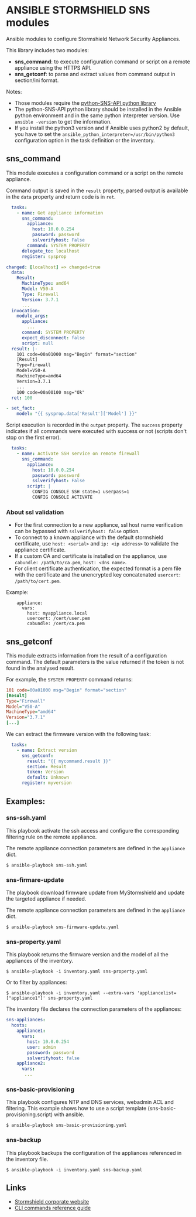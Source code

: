 # ANSIBLE STORMSHIELD SNS modules

Ansible modules to configure Stormshield Network Security Appliances.

This library includes two modules:
- **sns_command**: to execute configuration command or script on a remote appliance using the HTTPS API.
- **sns_getconf**: to parse and extract values from command output in section/ini format.

Notes:
- Those modules require the [python-SNS-API python library](https://github.com/stormshield/python-SNS-API)
- The python-SNS-API python library should be installed in the Ansible python environment and in the same python interpreter version. Use `ansible -version` to get the information.
- If you install the python3 version and if Ansible uses python2 by default, you have to set the `ansible_python_interpreter=/usr/bin/python3` configuration option in the task definition or the inventory.


## sns_command

This module executes a configuration command or a script on the remote appliance.

Command output is saved in the `result` property, parsed output is available in the `data` property and return code is in `ret`.

```yaml
  tasks:
    - name: Get appliance information
      sns_command:
        appliance:
          host: 10.0.0.254
          password: password
          sslverifyhost: False
        command: SYSTEM PROPERTY
      delegate_to: localhost
      register: sysprop
```

```yaml
changed: [localhost] => changed=true
  data:
    Result:
      MachineType: amd64
      Model: V50-A
      Type: Firewall
      Version: 3.7.1
      ...
  invocation:
    module_args:
      appliance:
        ...
      command: SYSTEM PROPERTY
      expect_disconnect: false
      script: null
  result: |-
    101 code=00a01000 msg="Begin" format="section"
    [Result]
    Type=Firewall
    Model=V50-A
    MachineType=amd64
    Version=3.7.1
    ...
    100 code=00a00100 msg="Ok"
  ret: 100
```

```yaml
- set_fact:
    model: "{{ sysprop.data['Result']['Model'] }}"
```

Script execution is recorded in the `output` property. The `success` property indicates if all commands were executed with success or not (scripts don't stop on the first error).

```yaml
  tasks:
    - name: Activate SSH service on remote firewall
      sns_command:
        appliance:
          host: 10.0.0.254
          password: password
          sslverifyhost: False
        script: |
          CONFIG CONSOLE SSH state=1 userpass=1
          CONFIG CONSOLE ACTIVATE
```

### About ssl validation

* For the first connection to a new appliance, ssl host name verification can be bypassed with `sslverifyhost: false` option.
* To connect to a known appliance with the default stormshield certificate, use `host: <serial>` and `ip: <ip address>` to validate the appliance certificate.
* If a custom CA and certificate is installed on the appliance, use `cabundle: /path/to/ca.pem`, `host: <dns name>`.
* For client certificate authentication, the expected format is a pem file with the certificate and the unencrypted key concatenated `usercert: /path/to/cert.pem`.

Example:

```yaml:
    appliance:
      vars:
        host: myappliance.local
        usercert: /cert/user.pem
        cabundle: /cert/ca.pem
```

## sns_getconf

This module extracts information from the result of a configuration command. The default parameters is the value returned if the token is not found in the analysed result.

For example, the `SYSTEM PROPERTY` command returns:

```ini
101 code=00a01000 msg="Begin" format="section"
[Result]
Type="Firewall"
Model="V50-A"
MachineType="amd64"
Version="3.7.1"
[...]
```
We can extract the firmware version with the following task:

```yaml
  tasks:
    - name: Extract version
      sns_getconf:
        result: "{{ mycommand.result }}"
        section: Result
        token: Version
        default: Unknown
      register: myversion
```

## Examples:

### sns-ssh.yaml

This playbook activate the ssh access and configure the corresponding filtering rule on the remote appliance.

The remote appliance connection parameters are defined in the `appliance` dict.

`$ ansible-playbook sns-ssh.yaml`

### sns-firmare-update

The playbook download firmware update from MyStormshield and update the targeted appliance if needed.

The remote appliance connection parameters are defined in the `appliance` dict.

`$ ansible-playbook sns-firmware-update.yaml`

### sns-property.yaml

This playbook returns the firmware version and the model of all the appliances of the inventory.

`$ ansible-playbook -i inventory.yaml sns-property.yaml`

Or to filter by appliances:

`$ ansible-playbook -i inventory.yaml --extra-vars 'appliancelist=["appliance1"]' sns-property.yaml`

The inventory file declares the connection parameters of the appliances:

```yaml
sns-appliances:
  hosts:
    appliance1:
      vars:
        host: 10.0.0.254
        user: admin
        password: password
        sslverifyhost: false
    appliance2:
      vars:
       ...
```

### sns-basic-provisioning

This playbook configures NTP and DNS services, webadmin ACL and filtering.
This example shows how to use a script template (sns-basic-provisioning.script) with ansible.

`$ ansible-playbook sns-basic-provisioning.yaml`

### sns-backup

This playbook backups the configuration of the appliances referenced in the inventory file.

`$ ansible-playbook -i inventory.yaml sns-backup.yaml`


## Links

* [Stormshield corporate website](https://www.stormshield.com)
* [CLI commands reference guide](https://documentation.stormshield.eu/SNS/v3/en/Content/CLI_Serverd_Commands_reference_Guide_v3/Introduction.htm)
